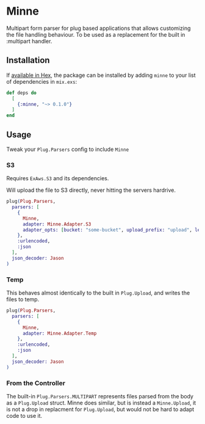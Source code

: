 # Minne

Multipart form parser for plug based applications that allows customizing the file handling behaviour.
To be used as a replacement for the built in :multipart handler.

## Installation

If [available in Hex](https://hex.pm/docs/publish), the package can be installed
by adding `minne` to your list of dependencies in `mix.exs`:

```elixir
def deps do
  [
    {:minne, "~> 0.1.0"}
  ]
end
```

## Usage

Tweak your `Plug.Parsers` config to include `Minne`

### S3

Requires `ExAws.S3` and its dependencies.

Will upload the file to S3 directly, never hitting the servers hardrive.

```elixir
plug(Plug.Parsers,
  parsers: [
    {
      Minne,
      adapter: Minne.Adapter.S3
      adapter_opts: [bucket: "some-bucket", upload_prefix: "upload", length: 1337],
    },
    :urlencoded,
    :json
  ],
  json_decoder: Jason
)
```

### Temp

This behaves almost identically to the built in `Plug.Upload`, and writes the files to temp.

```elixir
plug(Plug.Parsers,
  parsers: [
    {
      Minne,
      adapter: Minne.Adapter.Temp
    },
    :urlencoded,
    :json
  ],
  json_decoder: Jason
)
```

### From the Controller

The built-in `Plug.Parsers.MULTIPART` represents files parsed from the body as a `Plug.Upload` struct.
Minne does similar, but is instead a `Minne.Upload`, it is not a drop in replacment for `Plug.Upload`, but would not be hard to adapt code to use it.
